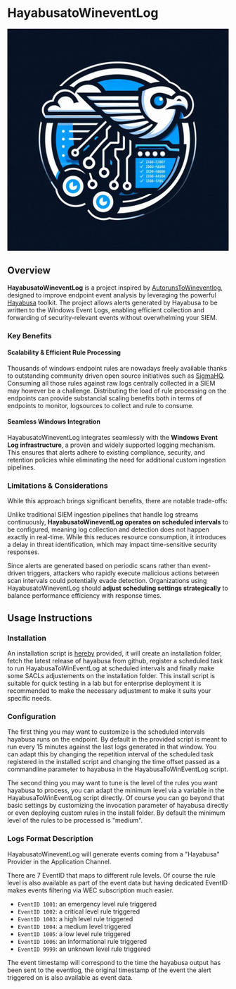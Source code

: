 
# HayabusatoWineventLog

![](./img/logo.png)

## Overview

**HayabusatoWineventLog** is a project inspired by [AutorunsToWineventlog](https://github.com/palantir/windows-event-forwarding/tree/master/AutorunsToWinEventLog), designed to improve endpoint event analysis by leveraging the powerful [Hayabusa](https://github.com/Yamato-Security/hayabusa) toolkit. The project allows alerts generated by Hayabusa to be written to the Windows Event Logs, enabling efficient collection and forwarding of security-relevant events without overwhelming your SIEM.

### Key Benefits

#### **Scalability & Efficient Rule Processing**

Thousands of windows endpoint rules are nowadays freely available thanks to outstanding community driven open source initiatives such as [SigmaHQ](https://github.com/SigmaHQ/sigma). Consuming all those rules against raw logs centrally collected in a SIEM may however be a challenge. Distributing the load of rule processing on the endpoints can provide substancial scaling benefits both in terms of endpoints to monitor, logsources to collect and rule to consume.

#### **Seamless Windows Integration**
HayabusatoWineventLog integrates seamlessly with the **Windows Event Log infrastructure**, a proven and widely supported logging mechanism. This ensures that alerts adhere to existing compliance, security, and retention policies while eliminating the need for additional custom ingestion pipelines.

### Limitations & Considerations

While this approach brings significant benefits, there are notable trade-offs:

Unlike traditional SIEM ingestion pipelines that handle log streams continuously, **HayabusatoWineventLog operates on scheduled intervals** to be configured, meaning log collection and detection does not happen exactly in real-time. While this reduces resource consumption, it introduces a delay in threat identification, which may impact time-sensitive security responses.

Since alerts are generated based on periodic scans rather than event-driven triggers, attackers who rapidly execute malicious actions between scan intervals could potentially evade detection. Organizations using HayabusatoWineventLog should **adjust scheduling settings strategically** to balance performance efficiency with response times.

## Usage Instructions

### Installation

An installation script is [hereby](./Install.ps1) provided, it will create an installation folder, fetch the latest release of hayabusa from github, register a scheduled task to run HayabusaToWinEventLog at scheduled intervals and finally make some SACLs adjustements on the installation folder. This install script is suitable for quick testing in a lab but for enterprise deployment it is recommended to make the necessary adjustment to make it suits your specific needs.

### Configuration

The first thing you may want to customize is the scheduled intervals hayabusa runs on the endpoint. By default in the provided script is meant to run every 15 minutes against the last logs generated in that window. You can adapt this by changing the repetition interval of the scheduled task registered in the installed script and changing the time offset passed as a commandline parameter to hayabusa in the HayabusaToWinEventLog script.

The second thing you may want to tune is the level of the rules you want hayabusa to process, you can adapt the minimum level via a variable in the HayabusaToWinEventLog script directly. Of course you can go beyond that basic settings by customizing the invocation parameter of hayabusa directly or even deploying custom rules in the install folder. By default the minimum level of the rules to be processed is "medium".

### Logs Format Description

HayabusatoWineventLog will generate events coming from a "Hayabusa" Provider in the Application Channel.

There are 7 EventID that maps to different rule levels. Of course the rule level is also available as part of the event data but having dedicated EventID makes events filtering via WEC subscription much easier.

- `EventID 1001`: an emergency level rule triggered 
- `EventID 1002`: a critical level rule triggered 
- `EventID 1003`: a high level rule triggered 
- `EventID 1004`: a medium level triggered 
- `EventID 1005`: a low level rule triggered 
- `EventID 1006`: an informational rule triggered 
- `EventID 9999`: an unknown level rule triggered

The event timestamp will correspond to the time the hayabusa output has been sent to the eventlog, the original timestamp of the event the alert triggered on is also available as event data.


